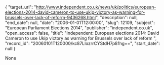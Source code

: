 {
  "target_url": "http://www.independent.co.uk/news/uk/politics/european-elections-2014-david-cameron-to-use-ukip-victory-as-warning-for-brussels-over-lack-of-reform-9436268.html", 
  "description": null, 
  "end_date": null, 
  "date": "2006-01-01T12:00:00", 
  "slug": 12109, 
  "subject": "European Parliament Elections 2014", 
  "publisher": "independent.co.uk", 
  "open_access": false, 
  "title": "Independent:  European elections 2014: David Cameron to use Ukip victory as warning for Brussels over lack of reform ", 
  "record_id": "20060101T120000/kc87LIozrrCYStdH7p81hg==", 
  "start_date": null
}

None